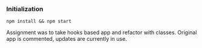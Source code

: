 ### Initialization

```
npm install && npm start
```

Assignment was to take hooks based app and refactor with classes.  Original app is commented, updates are currently in use.
